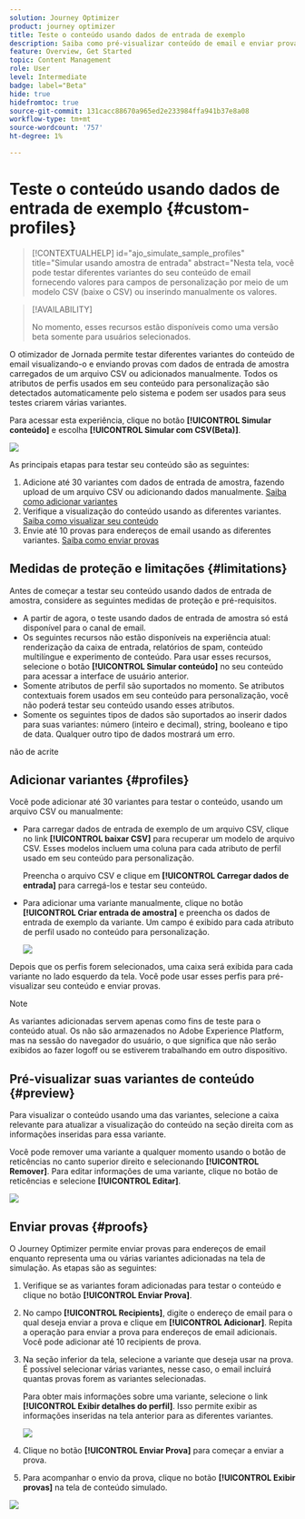 ```yaml
---
solution: Journey Optimizer
product: journey optimizer
title: Teste o conteúdo usando dados de entrada de exemplo
description: Saiba como pré-visualizar conteúdo de email e enviar provas usando entradas de amostra.
feature: Overview, Get Started
topic: Content Management
role: User
level: Intermediate
badge: label="Beta"
hide: true
hidefromtoc: true
source-git-commit: 131cacc88670a965ed2e233984ffa941b37e8a08
workflow-type: tm+mt
source-wordcount: '757'
ht-degree: 1%

---
```



# Teste o conteúdo usando dados de entrada de exemplo {#custom-profiles}

>[!CONTEXTUALHELP]
>id="ajo_simulate_sample_profiles"
>title="Simular usando amostra de entrada"
>abstract="Nesta tela, você pode testar diferentes variantes do seu conteúdo de email fornecendo valores para campos de personalização por meio de um modelo CSV (baixe o CSV) ou inserindo manualmente os valores.

>[!AVAILABILITY]
>
>No momento, esses recursos estão disponíveis como uma versão beta somente para usuários selecionados.

O otimizador de Jornada permite testar diferentes variantes do conteúdo de email visualizando-o e enviando provas com dados de entrada de amostra carregados de um arquivo CSV ou adicionados manualmente. Todos os atributos de perfis usados em seu conteúdo para personalização são detectados automaticamente pelo sistema e podem ser usados para seus testes criarem várias variantes.

Para acessar esta experiência, clique no botão **[!UICONTROL Simular conteúdo]** e escolha **[!UICONTROL Simular com CSV(Beta)]**.

![](assets/simulate-sample.png)

As principais etapas para testar seu conteúdo são as seguintes:

1. Adicione até 30 variantes com dados de entrada de amostra, fazendo upload de um arquivo CSV ou adicionando dados manualmente. [Saiba como adicionar variantes](#profiles)
1. Verifique a visualização do conteúdo usando as diferentes variantes. [Saiba como visualizar seu conteúdo](#preview)
1. Envie até 10 provas para endereços de email usando as diferentes variantes. [Saiba como enviar provas](#proofs)


## Medidas de proteção e limitações {#limitations}

Antes de começar a testar seu conteúdo usando dados de entrada de amostra, considere as seguintes medidas de proteção e pré-requisitos.

* A partir de agora, o teste usando dados de entrada de amostra só está disponível para o canal de email.
* Os seguintes recursos não estão disponíveis na experiência atual: renderização da caixa de entrada, relatórios de spam, conteúdo multilíngue e experimento de conteúdo. Para usar esses recursos, selecione o botão **[!UICONTROL Simular conteúdo]** no seu conteúdo para acessar a interface de usuário anterior.
* Somente atributos de perfil são suportados no momento. Se atributos contextuais forem usados em seu conteúdo para personalização, você não poderá testar seu conteúdo usando esses atributos.
* Somente os seguintes tipos de dados são suportados ao inserir dados para suas variantes: número (inteiro e decimal), string, booleano e tipo de data. Qualquer outro tipo de dados mostrará um erro.


não de acrite

## Adicionar variantes {#profiles}

Você pode adicionar até 30 variantes para testar o conteúdo, usando um arquivo CSV ou manualmente:

* Para carregar dados de entrada de exemplo de um arquivo CSV, clique no link **[!UICONTROL baixar CSV]** para recuperar um modelo de arquivo CSV. Esses modelos incluem uma coluna para cada atributo de perfil usado em seu conteúdo para personalização.

  Preencha o arquivo CSV e clique em **[!UICONTROL Carregar dados de entrada]** para carregá-los e testar seu conteúdo.

* Para adicionar uma variante manualmente, clique no botão **[!UICONTROL Criar entrada de amostra]** e preencha os dados de entrada de exemplo da variante. Um campo é exibido para cada atributo de perfil usado no conteúdo para personalização.

  ![](assets/simulate-custom-add.png)

Depois que os perfis forem selecionados, uma caixa será exibida para cada variante no lado esquerdo da tela. Você pode usar esses perfis para pré-visualizar seu conteúdo e enviar provas.

>[!NOTE]
>
>As variantes adicionadas servem apenas como fins de teste para o conteúdo atual. Os não são armazenados no Adobe Experience Platform, mas na sessão do navegador do usuário, o que significa que não serão exibidos ao fazer logoff ou se estiverem trabalhando em outro dispositivo.

## Pré-visualizar suas variantes de conteúdo {#preview}

Para visualizar o conteúdo usando uma das variantes, selecione a caixa relevante para atualizar a visualização do conteúdo na seção direita com as informações inseridas para essa variante.

Você pode remover uma variante a qualquer momento usando o botão de reticências no canto superior direito e selecionando **[!UICONTROL Remover]**. Para editar informações de uma variante, clique no botão de reticências e selecione **[!UICONTROL Editar]**.

![](assets/simulate-custom-boxes.png)

## Enviar provas {#proofs}

O Journey Optimizer permite enviar provas para endereços de email enquanto representa uma ou várias variantes adicionadas na tela de simulação. As etapas são as seguintes:

1. Verifique se as variantes foram adicionadas para testar o conteúdo e clique no botão **[!UICONTROL Enviar Prova]**.

1. No campo **[!UICONTROL Recipients]**, digite o endereço de email para o qual deseja enviar a prova e clique em **[!UICONTROL Adicionar]**. Repita a operação para enviar a prova para endereços de email adicionais. Você pode adicionar até 10 recipients de prova.

1. Na seção inferior da tela, selecione a variante que deseja usar na prova. É possível selecionar várias variantes, nesse caso, o email incluirá quantas provas forem as variantes selecionadas.

   Para obter mais informações sobre uma variante, selecione o link **[!UICONTROL Exibir detalhes do perfil]**. Isso permite exibir as informações inseridas na tela anterior para as diferentes variantes.

   ![](assets/simulate-custom-proofs.png)

1. Clique no botão **[!UICONTROL Enviar Prova]** para começar a enviar a prova.

1. Para acompanhar o envio da prova, clique no botão **[!UICONTROL Exibir provas]** na tela de conteúdo simulado.

![](assets/simulate-custom-sent-proofs.png)
